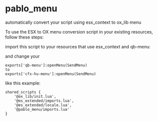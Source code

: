 # pablo_menu
automatically convert your script using esx_context to ox_lib menu


To use the ESX to OX menu conversion script in your existing resources, follow these steps:

import this script to your resources that use esx_context and qb-menu:

and change your
```
exports['qb-menu']:openMenu(SendMenu)
to
exports['cfx-hu-menu']:openMenu(SendMenu)
```

like this example:
```
shared_scripts { 
    '@ox_lib/init.lua',
    '@es_extended/imports.lua',
    '@es_extended/locale.lua',
    '@pablo_menu/imports.lua'
}
```

